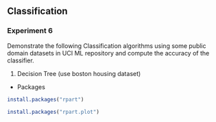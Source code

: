 ## Classification
### Experiment 6

Demonstrate the following Classification algorithms
using some public domain datasets in UCI ML repository and compute the accuracy
of the classifier.
1. Decision Tree (use boston housing dataset)

* Packages
```R
install.packages("rpart")
```


```R  
install.packages("rpart.plot")
```

